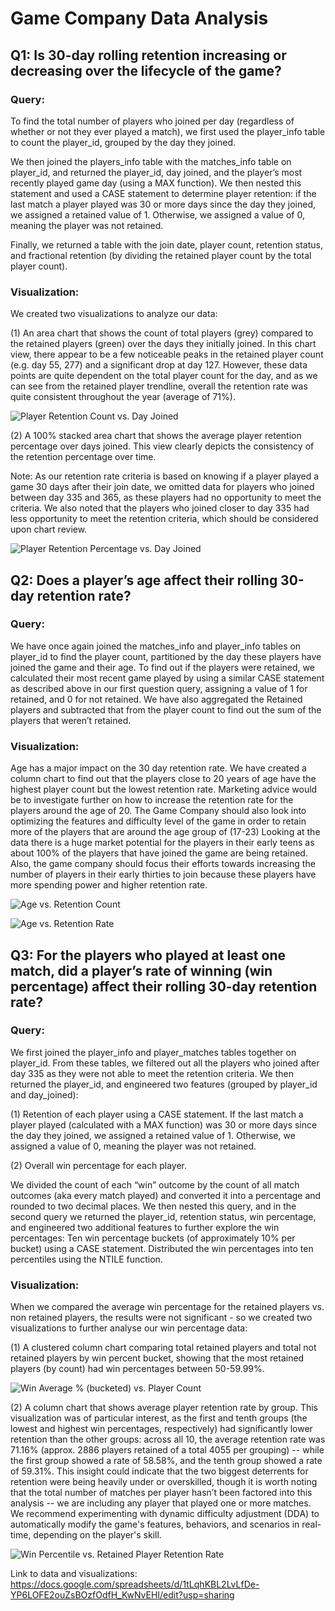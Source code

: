 
# Game Company Data Analysis

## Q1: Is 30-day rolling retention increasing or decreasing over the lifecycle of the game?

### Query:
To find the total number of players who joined per day (regardless of whether or not they ever played a match), we first used the player_info table to count the player_id, grouped by the day they joined.

We then joined the players_info table with the matches_info table on player_id, and returned the player_id, day joined, and the player’s most recently played game day (using a MAX function). We then nested this statement and used a CASE statement to determine player retention: if the last match a player played was 30 or more days since the day they joined, we assigned a retained value of 1. Otherwise, we assigned a value of 0, meaning the player was not retained.

Finally, we returned a table with the join date, player count, retention status, and fractional retention (by dividing the retained player count by the total player count).

### Visualization:
We created two visualizations to analyze our data:

(1) An area chart that shows the count of total players (grey) compared to the retained players (green) over the days they initially joined. In this chart view, there appear to be a few noticeable peaks in the retained player count (e.g. day 55, 277) and a significant drop at day 127. However, these data points are quite dependent on the total player count for the day, and as we can see from the retained player trendline, overall the retention rate was quite consistent throughout the year (average of 71%).

![Player Retention Count vs. Day Joined](Visualizations/Player_Retention_(Count)_vs._Day%20Joined.png)

(2) A 100% stacked area chart that shows the average player retention percentage over days joined. This view clearly depicts the consistency of the retention percentage over time.

Note: As our retention rate criteria is based on knowing if a player played a game 30 days after their join date, we omitted data for players who joined between day 335 and 365, as these players had no opportunity to meet the criteria. We also noted that the players who joined closer to day 335 had less opportunity to meet the retention criteria, which should be considered upon chart review.

![Player Retention Percentage vs. Day Joined](Visualizations/Player_Retention_(Percentage)_vs._Day_Joined.png)

## Q2: Does a player’s age affect their rolling 30-day retention rate?

### Query:
We have once again joined the matches_info and player_info tables on player_id to find the player count, partitioned by the day these players have joined the game and their age. To find out if the players were retained, we calculated their most recent game played by using a similar CASE statement as described above in our first question query, assigning a value of 1 for retained, and 0 for not retained. We have also aggregated the Retained players and subtracted that from the player count to find out the sum of the players that weren’t retained.

### Visualization:
Age has a major impact on the 30 day retention rate. We have created a column chart to find out that the players close to 20 years of age have the highest player count but the lowest retention rate. Marketing advice would be to investigate further on how to increase the retention rate for the players around the age of 20. The Game Company should also look into optimizing the features and difficulty level of the game in order to retain more of the players that are around the age group of (17-23) Looking at the data there is a huge market potential for the players in their early teens as about 100% of the players that have joined the game are being retained. Also, the game company should focus their efforts towards increasing the number of players in their early thirties to join because these players have more spending power and higher retention rate.

![Age vs. Retention Count ](Visualizations/Age_vs._Player%20Retention%20(Count)%20(1).png)

![Age vs. Retention Rate ](Visualizations/Age_vs._Retention_Rate.png)

## Q3: For the players who played at least one match, did a player’s rate of winning (win percentage) affect their rolling 30-day retention rate?

### Query:
We first joined the player_info and player_matches tables together on player_id. From these tables, we filtered out all the players who joined after day 335 as they were not able to meet the retention criteria. We then returned the player_id, and engineered two features (grouped by player_id and day_joined):

(1) Retention of each player using a CASE statement.
If the last match a player played (calculated with a MAX function) was 30 or more days since the day they joined, we assigned a retained value of 1. Otherwise, we assigned a value of 0, meaning the player was not retained.

(2) Overall win percentage for each player.

We divided the count of each “win” outcome by the count of all match outcomes (aka every match played) and converted it into a percentage and rounded to two decimal places.
We then nested this query, and in the second query we returned the player_id, retention status, win percentage, and engineered two additional features to further explore the win percentages:
Ten win percentage buckets (of approximately 10% per bucket) using a CASE statement.
Distributed the win percentages into ten percentiles using the NTILE function.

### Visualization:
When we compared the average win percentage for the retained players vs. non retained players, the results were not significant - so we created two visualizations to further analyse our win percentage data:

(1) A clustered column chart comparing total retained players and total not retained players by win percent bucket, showing that the most retained players (by count) had win percentages between 50-59.99%.

![Win Average % (bucketed) vs. Player Count](Visualizations/Win_Average%20%_(bucketed)_vs._Player_Count.png)

(2) A column chart that shows average player retention rate by group. This visualization was of particular interest, as the first and tenth groups (the lowest and highest win percentages, respectively) had significantly lower retention than the other groups: across all 10, the average retention rate was 71.16% (approx. 2886 players retained of a total 4055 per grouping) -- while the first group showed a rate of 58.58%, and the tenth group showed a rate of 59.31%. This insight could indicate that the two biggest deterrents for retention were being heavily under or overskilled, though it is worth noting that the total number of matches per player hasn’t been factored into this analysis -- we are including any player that played one or more matches. We recommend experimenting with dynamic difficulty adjustment (DDA) to automatically modify the game's features, behaviors, and scenarios in real-time, depending on the player's skill.

![Win Percentile vs. Retained Player Retention Rate](Visualizations/Win_Percentile%20vs._Retained_Player_Retention_Rate.png)

Link to data and visualizations:
https://docs.google.com/spreadsheets/d/1tLqhKBL2LvLfDe-YP6LOFE2ouZsBOzfOdfH_KwNvEHI/edit?usp=sharing
